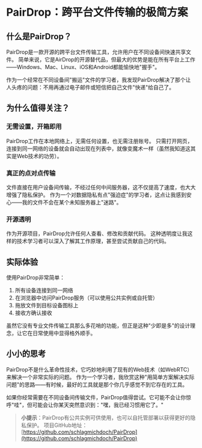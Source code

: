 # PairDrop：跨平台文件传输的极简方案


## 什么是PairDrop？

PairDrop是一款开源的跨平台文件传输工具，允许用户在不同设备间快速共享文件。 简单来说，它是AirDrop的开源替代品，但最大的优势是能在所有平台上工作——Windows、Mac、Linux、iOS和Android都能愉快地"握手"。

作为一个经常在不同设备间"搬运"文件的学习者，我发现PairDrop解决了那个让人头疼的问题：不用再通过电子邮件或短信把自己文件"快递"给自己了。

## 为什么值得关注？

### 无需设置，开箱即用
PairDrop工作在本地网络上，无需任何设置，也无需注册账号。 只需打开网页，连接到同一网络的设备就会自动出现在列表中，就像变魔术一样（虽然我知道这其实是Web技术的功劳）。

### 真正的点对点传输
文件直接在用户设备间传输，不经过任何中间服务器，这不仅提高了速度，也大大增强了隐私保护。 作为一个对数据隐私有点"强迫症"的学习者，这点让我感到安心——我的文件不会在某个未知服务器上"迷路"。

### 开源透明
作为开源项目，PairDrop允许任何人查看、修改和贡献代码。 这种透明度让我这样的技术学习者可以深入了解其工作原理，甚至尝试贡献自己的代码。

## 实际体验

使用PairDrop非常简单：
1. 所有设备连接到同一网络
2. 在浏览器中访问PairDrop服务（可以使用公共实例或自托管）
3. 拖放文件到目标设备图标上
4. 接收方确认接收

虽然它没有专业文件传输工具那么多花哨的功能，但正是这种"少即是多"的设计理念，让它在日常使用中显得格外顺手。

## 小小的思考

PairDrop不是什么革命性技术，它巧妙地利用了现有的Web技术（如WebRTC）来解决一个非常实际的问题。 作为一个学习者，我欣赏这种"用简单方案解决实际问题"的思路——有时候，最好的工具就是那个你几乎感觉不到它存在的工具。

如果你经常需要在不同设备间传输文件，PairDrop值得尝试。它可能不会让你惊呼"哇"，但可能会让你某天突然意识到："嘿，我已经习惯用它了。"

> **小提示**：PairDrop有公共实例可供使用，也可以自托管部署以获得更好的隐私保护。 项目GitHub地址：[https://github.com/schlagmichdoch/PairDrop](https://github.com/schlagmichdoch/PairDrop)